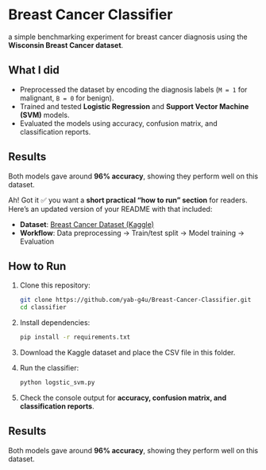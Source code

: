 # Breast Cancer Classifier

a simple benchmarking experiment for breast cancer diagnosis using the **Wisconsin Breast Cancer dataset**.  

## What I did
- Preprocessed the dataset by encoding the diagnosis labels (`M = 1` for malignant, `B = 0` for benign).
- Trained and tested **Logistic Regression** and **Support Vector Machine (SVM)** models.
- Evaluated the models using accuracy, confusion matrix, and classification reports.

## Results
Both models gave around **96% accuracy**, showing they perform well on this dataset.

Ah! Got it ✅ you want a **short practical “how to run” section** for readers. Here’s an updated version of your README with that included:

- **Dataset**: [Breast Cancer Dataset (Kaggle)](https://www.kaggle.com/datasets/yasserh/breast-cancer-dataset)  
- **Workflow**: Data preprocessing → Train/test split → Model training → Evaluation  

## How to Run
1. Clone this repository:
   ```bash
   git clone https://github.com/yab-g4u/Breast-Cancer-Classifier.git
   cd classifier

2. Install dependencies:

   ```bash
   pip install -r requirements.txt

   ```
3. Download the Kaggle dataset and place the CSV file in this folder.
4. Run the classifier:

   ```bash
   python logstic_svm.py
   ```
5. Check the console output for **accuracy, confusion matrix, and classification reports**.

## Results

Both models gave around **96% accuracy**, showing they perform well on this dataset.




